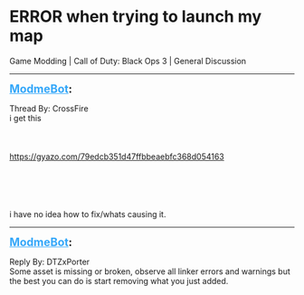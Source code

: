 # ERROR when trying to launch my map
Game Modding | Call of Duty: Black Ops 3 | General Discussion

---
<strong style="font-size: 1.4em;"><span style="text-decoration: underline;text-decoration-color: #34a7f9;"><span style="color:#34a7f9;">ModmeBot</span></span>:</strong>

<p>Thread By: CrossFire<br /> i get this <br /><br /><br /><br /><a href="https://gyazo.com/79edcb351d47ffbbeaebfc368d054163">https://gyazo.com/79edcb351d47ffbbeaebfc368d054163</a><br /><br /><br /><br /><br /><br />i have no idea how to fix/whats causing it.</p>

---
<strong style="font-size: 1.4em;"><span style="text-decoration: underline;text-decoration-color: #34a7f9;"><span style="color:#34a7f9;">ModmeBot</span></span>:</strong>

<p>Reply By: DTZxPorter<br />Some asset is missing or broken, observe all linker errors and warnings but the best you can do is start removing what you just added.</p>
